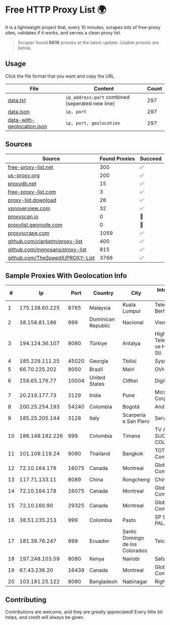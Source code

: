 
# Free HTTP Proxy List 🌍

It is a lightweight project that, every 10 minutes, scrapes lots of free-proxy sites, validates if it works, and serves a clean proxy list.


> Scraper found **6616** proxies at the latest update. Usable proxies are below.

## Usage

Click the file format that you want and copy the URL.


|File|Content|Count|
|----|-------|-----|
|[data.txt](https://raw.githubusercontent.com/themiralay/Proxy-List-World/master/data.txt)|`ip_address:port` combined (seperated new line)|297|
|[data.json](https://raw.githubusercontent.com/themiralay/Proxy-List-World/master/data.json)|`ip, port`|297|
|[data-with-geolocation.json](https://raw.githubusercontent.com/themiralay/Proxy-List-World/master/data-with-geolocation.json)|`ip, port, geolocation`|297|

## Sources

|Source|Found Proxies|Succeed|
|------|-------------|-------|
|[free-proxy-list.net](https://free-proxy-list.net)|300|✅|
|[us-proxy.org](https://www.us-proxy.org)|200|✅|
|[proxydb.net](http://proxydb.net)|15|✅|
|[free-proxy-list.com](https://free-proxy-list.com/?page=&port=&type%5B%5D=http&type%5B%5D=https&up_time=0&search=Search)|3|✅|
|[proxy-list.download](https://www.proxy-list.download/HTTP)|26|✅|
|[vpnoverview.com](https://vpnoverview.com/privacy/anonymous-browsing/free-proxy-servers)|32|✅|
|[proxyscan.io](https://www.proxyscan.io)|0|🚫|
|[proxylist.geonode.com](https://proxylist.geonode.com/api/proxy-list?limit=300&page=1&sort_by=lastChecked&sort_type=desc&protocols=http,https)|0|🚫|
|[proxyscrape.com](https://api.proxyscrape.com/v2/?request=displayproxies&protocol=http&timeout=10000&country=all&ssl=all&anonymity=all)|1059|✅|
|[github.com/clarketm/proxy-list](https://raw.githubusercontent.com/clarketm/proxy-list/master/proxy-list-raw.txt)|400|✅|
|[github.com/monosans/proxy-list](https://raw.githubusercontent.com/monosans/proxy-list/main/proxies/http.txt)|815|✅|
|[github.com/TheSpeedX/PROXY-List](https://raw.githubusercontent.com/TheSpeedX/PROXY-List/master/http.txt)|3766|✅|


## Sample Proxies With Geolocation Info

|#|Ip|Port|Country|City|Internet Service Provider|
|-|--|----|-------|----|-------------------------|
|1|175.138.60.225|8765|Malaysia|Kuala Lumpur|Telekom Malaysia Berhad|
|2|38.158.81.186|999|Dominican Republic|Nacional|Visnetwork SRL|
|3|194.124.36.107|8080|Türkiye|Antalya|High Speed Telekomunikasyon ve Hab. Hiz. Ltd. Sti.|
|4|185.229.111.25|45020|Georgia|Tbilisi|Sysnet LLC|
|5|66.70.225.202|8050|Brazil|Mairi|OVH Hosting|
|6|159.65.176.77|10004|United States|Clifton|DigitalOcean, LLC|
|7|20.219.177.73|3129|India|Pune|Microsoft Corporation|
|8|200.25.254.193|54240|Colombia|Bogotá|Andinet ON Line|
|9|185.25.205.144|3128|Italy|Scarperia e San Piero|Servereasy Italy|
|10|186.148.182.226|999|Colombia|Timana|TV AZTECA SUCURSAL COLOMBIA|
|11|101.109.119.24|8080|Thailand|Bangkok|TOT Public Company Limited|
|12|72.10.164.178|16075|Canada|Montreal|GloboTech Communications|
|13|117.71.133.11|8089|China|Rongcheng|Chinanet|
|14|72.10.164.178|16075|Canada|Montreal|GloboTech Communications|
|15|72.10.160.90|29325|Canada|Montreal|GloboTech Communications|
|16|38.51.235.213|999|Colombia|Pasto|SP SISTEMAS PALACIOS LTDA|
|17|181.39.76.247|999|Ecuador|Santo Domingo de los Colorados|Telconet S.A|
|18|197.248.103.59|8080|Kenya|Nairobi|Safaricom Limited|
|19|67.43.236.20|16439|Canada|Montreal|GloboTech Communications|
|20|103.181.25.122|8080|Bangladesh|Nabīnagar|Right Net|



## Contributing

Contributions are welcome, and they are greatly appreciated! Every
little bit helps, and credit will always be given.

